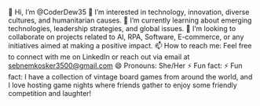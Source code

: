 👋 Hi, I’m @CoderDew35
👀 I’m interested in technology, innovation, diverse cultures, and humanitarian causes.
🌱 I’m currently learning about emerging technologies, leadership strategies, and global issues.
💞️ I’m looking to collaborate on projects related to AI, RPA, Software, E-commerce, or any initiatives aimed at making a positive impact.
📫 How to reach me: Feel free to connect with me on LinkedIn or reach out via email at sebnemkosker3500@gmail.com
😄 Pronouns: She/Her
⚡ Fun fact: ⚡ Fun fact: I have a collection of vintage board games from around the world, and I love hosting game nights where friends gather to enjoy some friendly competition and laughter!

<!---
CoderDew35/CoderDew35 is a ✨ special ✨ repository because its `README.md` (this file) appears on your GitHub profile.
You can click the Preview link to take a look at your changes.
--->
